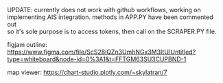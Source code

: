 UPDATE: currently does not work with github workflows, working on implementing AIS integration. methods in APP.PY have been commented out </br>
so it's sole purpose is to access tokens, then call on the SCRAPER.PY file. 

figjam outline: https://www.figma.com/file/ScS28iQZn3UmhNGx3M3ItU/Untitled?type=whiteboard&node-id=0%3A1&t=FFTGM63SU3CUPBND-1

map viewer: https://chart-studio.plotly.com/~skylatran/7
